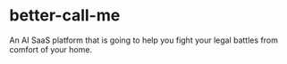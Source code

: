 # better-call-me
An AI SaaS platform that is going to help you fight your legal battles from comfort of your home.
